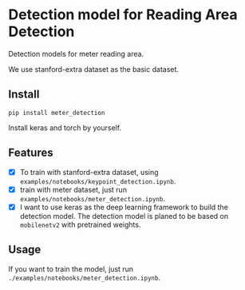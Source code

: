 # Detection model for Reading Area Detection

Detection models for meter reading area.

We use stanford-extra dataset as the basic dataset.

## Install

`pip install meter_detection`

Install keras and torch by yourself.

## Features

- [x] To train with stanford-extra dataset, using `examples/notebooks/keypoint_detection.ipynb`.
- [x] train with meter dataset, just run `examples/notebooks/meter_detection.ipynb`.
- [x] I want to use keras as the deep learning framework to build the detection model.
The detection model is planed to be based on `mobilenetv2` with pretrained weights.

## Usage

If you want to train the model, just run `./examples/notebooks/meter_detection.ipynb`.
